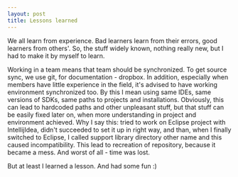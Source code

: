 ```yaml
---
layout: post
title: Lessons learned
---
```

We all learn from experience. Bad learners learn from their errors, good learners from others'. So, the stuff widely known, nothing really new, but I had to make it by myself to learn.

Working in a team means that team should be synchronized. To get source sync, we use git, for documentation - dropbox. In addition, especially when members have little experience in the field, it's advised to have working environment synchronized too. By this I mean using same IDEs, same versions of SDKs, same paths to projects and installations. Obviously, this can lead to hardcoded paths and other unpleasant stuff, but that stuff can be easily fixed later on, when more understanding in project and environment achieved. Why I say this: tried to work on Eclipse project with IntellijIdea, didn't succeeded to set it up in right way, and than, when I finally switched to Eclipse, I called support library directory other name and this caused incompatibility. This lead to recreation of repository, because it became a mess. And worst of all - time was lost. 

But at least I learned a lesson. And had some fun :)
